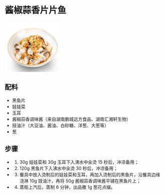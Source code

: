 # 酱椒蒜香片片鱼

![酱椒蒜香片片鱼](../images/酱椒蒜香片片鱼.png)

## 配料

- 黑鱼片
- 娃娃菜
- 玉耳
- 酱椒蒜香调味酱（来自湖南鹏城远方食品、湖南汇湘轩生物）
- 豉油汁（大豆油、酱油、白砂糖、洋葱、大葱等）
- 葱

## 步骤

- 1. 30g 娃娃菜和 30g 玉耳下入沸水中汆烫 15 秒后，冲凉备用；
- 2. 120g 黑鱼片下入沸水中汆烫 30 秒后，冲凉备用；
- 3. 餐具中放入烫制后的娃娃菜和玉耳，再加入烫制后的黑鱼片，沿餐具边缘浇淋 10g 豉油汁，再将 50g 酱椒蒜香调味酱平铺在黑鱼片上；
- 4. 蒸柜上汽后，蒸制 6 分钟，出品撒 1g 葱花点缀。
